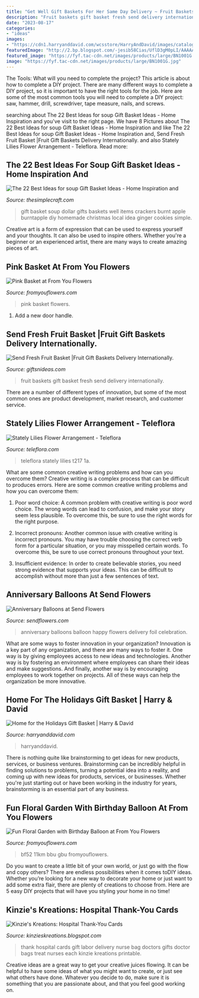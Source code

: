 ```yaml
---
title: "Get Well Gift Baskets For Her Same Day Delivery ~ Fruit Baskets Gift Basket Fresh Send Delivery Internationally"
description: "Fruit baskets gift basket fresh send delivery internationally"
date: "2023-08-17"
categories:
- "ideas"
images:
- "https://cdn1.harryanddavid.com/wcsstore/HarryAndDavid/images/catalog/20_33824_30J_01ex.jpg"
featuredImage: "http://2.bp.blogspot.com/-jesib58Cias/UflD3gM0pLI/AAAAAAAAHGk/DqzIn-O-EZs/s1600/IMG_4972.JPG"
featured_image: "https://fyf.tac-cdn.net/images/products/large/BN1001G.jpg"
image: "https://fyf.tac-cdn.net/images/products/large/BN1001G.jpg"
---
```



The Tools: What will you need to complete the project?
This article is about how to complete a DIY project. There are many different ways to complete a DIY project, so it is important to have the right tools for the job. Here are some of the most common tools you will need to complete a DIY project: saw, hammer, drill, screwdriver, tape measure, nails, and screws.

	

		
searching about The 22 Best Ideas for soup Gift Basket Ideas - Home Inspiration and you've visit to the right page. We have 8 Pictures about The 22 Best Ideas for soup Gift Basket Ideas - Home Inspiration and like The 22 Best Ideas for soup Gift Basket Ideas - Home Inspiration and, Send Fresh Fruit Basket |Fruit Gift Baskets Delivery Internationally. and also Stately Lilies Flower Arrangement - Teleflora. Read more:
		
    
## The 22 Best Ideas For Soup Gift Basket Ideas - Home Inspiration And

<img loading=lazy src="https://thesimplecraft.com/wp-content/uploads/2019/08/soup-gift-basket-ideas-new-soup-gift-basket-burnt-apple-of-soup-gift-basket-ideas.jpg" onerror="this.onerror=null;this.src='https://tse2.mm.bing.net/th?id=OIP.BUSt6m_MojX1D4IB1o1F9wHaFJ&amp;pid=15.1';" alt="The 22 Best Ideas for soup Gift Basket Ideas - Home Inspiration and">

_Source: thesimplecraft.com_

>gift basket soup dollar gifts baskets well items crackers burnt apple burntapple diy homemade christmas local idea ginger cookies simple. 

	

Creative art is a form of expression that can be used to express yourself and your thoughts. It can also be used to inspire others. Whether you're a beginner or an experienced artist, there are many ways to create amazing pieces of art.

    
## Pink Basket At From You Flowers

<img loading=lazy src="https://fyf.tac-cdn.net/images/products/large/BN1001G.jpg" onerror="this.onerror=null;this.src='https://tse4.mm.bing.net/th?id=OIP.TcP_2aTSwjL3gGQY4aadKwHaIp&amp;pid=15.1';" alt="Pink Basket at From You Flowers">

_Source: fromyouflowers.com_

>pink basket flowers. 

	

1. Add a new door handle. 

    
## Send Fresh Fruit Basket |Fruit Gift Baskets Delivery Internationally.

<img loading=lazy src="https://www.giftsnideas.com/images/assets/images/gift-guide/fruit-gift-baskets-gifts.jpg" onerror="this.onerror=null;this.src='https://tse3.mm.bing.net/th?id=OIP.yGqu0ly9ldoxPBFb03IYvAHaFP&amp;pid=15.1';" alt="Send Fresh Fruit Basket |Fruit Gift Baskets Delivery Internationally.">

_Source: giftsnideas.com_

>fruit baskets gift basket fresh send delivery internationally. 

	

There are a number of different types of innovation, but some of the most common ones are product development, market research, and customer service.

    
## Stately Lilies Flower Arrangement - Teleflora

<img loading=lazy src="https://img.teleflora.com/images/o_0/l_flowers:T217-1A_ENV,pg_6/w_460,h_460,cs_no_cmyk,c_pad/f_jpg,q_auto:eco,e_sharpen:200/flowers/T217-1A_ENV/StatelyLilies" onerror="this.onerror=null;this.src='https://tse4.mm.bing.net/th?id=OIP.TkMkKRXFFzIgTW-hZ2Q_kAAAAA&amp;pid=15.1';" alt="Stately Lilies Flower Arrangement - Teleflora">

_Source: teleflora.com_

>teleflora stately lilies t217 1a. 

	

What are some common creative writing problems and how can you overcome them?
Creative writing is a complex process that can be difficult to produces errors. Here are some common creative writing problems and how you can overcome them:
1. Poor word choice: A common problem with creative writing is poor word choice. The wrong words can lead to confusion, and make your story seem less plausible. To overcome this, be sure to use the right words for the right purpose.

2. Incorrect pronouns: Another common issue with creative writing is incorrect pronouns. You may have trouble choosing the correct verb form for a particular situation, or you may misspelled certain words. To overcome this, be sure to use correct pronouns throughout your text.

3. Insufficient evidence: In order to create believable stories, you need strong evidence that supports your ideas. This can be difficult to accomplish without more than just a few sentences of text.

    
## Anniversary Balloons At Send Flowers

<img loading=lazy src="https://sf.tac-cdn.net/images/products/large/FTD-EO-6034.jpg?auto=webp&amp;quality=80" onerror="this.onerror=null;this.src='https://tse1.mm.bing.net/th?id=OIP.rhjKfDd0Kdvc6xzsnDlDwAHaHa&amp;pid=15.1';" alt="Anniversary Balloons at Send Flowers">

_Source: sendflowers.com_

>anniversary balloons balloon happy flowers delivery foil celebration. 

	

What are some ways to foster innovation in your organization?
Innovation is a key part of any organization, and there are many ways to foster it. One way is by giving employees access to new ideas and technologies. Another way is by fostering an environment where employees can share their ideas and make suggestions. And finally, another way is by encouraging employees to work together on projects. All of these ways can help the organization be more innovative.

    
## Home For The Holidays Gift Basket | Harry &amp; David

<img loading=lazy src="https://cdn1.harryanddavid.com/wcsstore/HarryAndDavid/images/catalog/20_33824_30J_01ex.jpg" onerror="this.onerror=null;this.src='https://tse4.mm.bing.net/th?id=OIP.QrOYXd7217CvjXLiPf72gwHaIG&amp;pid=15.1';" alt="Home for the Holidays Gift Basket | Harry &amp; David">

_Source: harryanddavid.com_

>harryanddavid. 

	

There is nothing quite like brainstorming to get ideas for new products, services, or business ventures. Brainstorming can be incredibly helpful in finding solutions to problems, turning a potential idea into a reality, and coming up with new ideas for products, services, or businesses. Whether you're just starting out or have been working in the industry for years, brainstorming is an essential part of any business.

    
## Fun Floral Garden With Birthday Balloon At From You Flowers

<img loading=lazy src="https://fyf.tac-cdn.net/images/products/large/BF52-11KM-BBU.jpg" onerror="this.onerror=null;this.src='https://tse3.mm.bing.net/th?id=OIP._Ij06VhBjUGrOCAP15RLYgHaIp&amp;pid=15.1';" alt="Fun Floral Garden with Birthday Balloon at From You Flowers">

_Source: fromyouflowers.com_

>bf52 11km bbu gbu fromyouflowers. 

	

Do you want to create a little bit of your own world, or just go with the flow and copy others? There are endless possibilities when it comes toDIY ideas. Whether you’re looking for a new way to decorate your home or just want to add some extra flair, there are plenty of creations to choose from. Here are 5 easy DIY projects that will have you styling your home in no time!

    
## Kinzie&#039;s Kreations: Hospital Thank-You Cards

<img loading=lazy src="http://2.bp.blogspot.com/-jesib58Cias/UflD3gM0pLI/AAAAAAAAHGk/DqzIn-O-EZs/s1600/IMG_4972.JPG" onerror="this.onerror=null;this.src='https://tse1.mm.bing.net/th?id=OIP.fQLr89kjB0zwwdi7yQvuBwHaFs&amp;pid=15.1';" alt="Kinzie&#039;s Kreations: Hospital Thank-You Cards">

_Source: kinzieskreations.blogspot.com_

>thank hospital cards gift labor delivery nurse bag doctors gifts doctor bags treat nurses each kinzie kreations printable. 

	

Creative ideas are a great way to get your creative juices flowing. It can be helpful to have some ideas of what you might want to create, or just see what others have done. Whatever you decide to do, make sure it is something that you are passionate about, and that you feel good working on.

